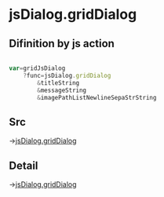 # jsDialog.gridDialog

## Difinition by js action

```js.js

var=gridJsDialog
	?func=jsDialog.gridDialog
		&titleString
		&messageString
		&imagePathListNewlineSepaStrString
```

## Src

->[jsDialog.gridDialog](https://github.com/puutaro/CommandClick/blob/master/app/src/main/java/com/puutaro/commandclick/fragment_lib/terminal_fragment/js_interface/dialog/JsDialog.kt#L197)

## Detail

->[jsDialog.gridDialog](https://github.com/puutaro/CommandClick/blob/master/md/developer/js_interface/details/dialog/JsDialog/gridDialog.md)
